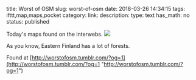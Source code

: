 title: Worst of OSM
slug: worst-of-osm
date: 2018-03-26 14:34:15
tags: ifttt,map,maps,pocket
category: 
link: 
description: 
type: text
has_math: no
status: published

Today's maps found on the interwebs. ![](http://68.media.tumblr.com/9c5d6bbff6eb8d882a759ba6f56161bc/tumblr_oguhqaUHTr1rul4ooo1_500.png)  
  

As you know, Eastern Finland has a lot of forests.  
  

Found at [http://worstofosm.tumblr.com/?og=1](http://worstofosm.tumblr.com/?og=1 "http://worstofosm.tumblr.com/?og=1")



